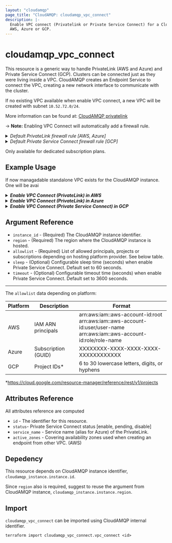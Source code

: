 ```yaml
---
layout: "cloudamqp"
page_title: "CloudAMQP: cloudamqp_vpc_connect"
description: |-
  Enable VPC connect (Privatelink or Private Service Connect) for a CloudAMQP instance hosted in
  AWS, Azure or GCP.
---
```


# cloudamqp_vpc_connect

This resource is a generic way to handle PrivateLink (AWS and Azure) and Private Service Connect (GCP).
Clusters can be connected just as they were living inside a VPC. CloudAMQP creates an Endpoint
Service to connect the VPC, creating a new network interface to communicate with the cluster.

If no existing VPC available when enable VPC connect, a new VPC will be created with subnet `10.52.72.0/24`.

More information can be found at: [CloudAMQP privatelink](https://www.cloudamqp.com/docs/cloudamqp-privatelink.html)

-> **Note:** Enabling VPC Connect will automatically add a firewall rule.

<details>
 <summary>
    <i>Default PrivateLink firewall rule [AWS, Azure]</i>
  </summary>
```hcl
rules {
  Description = "PrivateLink setup"
  ip          = "<VPC Subnet>"
  ports       = []
  services    = ["AMQP", "AMQPS", "HTTPS", "STREAM", "STREAM_SSL", "STOMP", "STOMPS", "MQTT", "MQTTS"]
}
```
</details>

<details>
 <summary>
    <i>Default Private Service Connect firewall rule [GCP]</i>
  </summary>
```hcl
rules {
  Description = "Private Service Connect"
  ip          = "10.0.0.0/24"
  ports       = []
  services    = ["AMQP", "AMQPS", "HTTPS", "STREAM", "STREAM_SSL", "STOMP", "STOMPS", "MQTT", "MQTTS"]
}
```
</details>

Only available for dedicated subscription plans.

## Example Usage

If now managadable standalone VPC exists for the CloudAMQP instance. One will be avai

<details>
  <summary>
    <b>
      <i>Enable VPC Connect (PrivateLink) in AWS</i>
    </b>
  </summary>

```hcl
resource "cloudamqp_vpc" "vpc" {
  name = "Standalone VPC"
  region = "amazon-web-services::us-west-1"
  subnet = "10.56.72.0/24"
  tags = []
}

resource "cloudamqp_instance" "instance" {
  name   = "Instance 01"
  plan   = "bunny-1"
  region = "amazon-web-services::us-west-1"
  tags   = []
  vpc_id = cloudamqp_vpc.vpc.id
  keep_associated_vpc = true
}

resource "cloudamqp_vpc_connect" "vpc_connect" {
  instance_id = cloudamqp_instance.instance.id
  region = cloudamqp_instance.instance.region
  allowlist = [
    "arn:aws:iam::aws-account-id:user/user-name"
  ]
}
```
</details>

<details>
  <summary>
    <b>
      <i>Enable VPC Connect (PrivateLink) in Azure</i>
    </b>
  </summary>

```hcl
resource "cloudamqp_vpc" "vpc" {
  name = "Standalone VPC"
  region = "azure-arm::westus"
  subnet = "10.56.72.0/24"
  tags = []
}

resource "cloudamqp_instance" "instance" {
  name   = "Instance 01"
  plan   = "bunny-1"
  region = "azure-arm::westus"
  tags   = []
  vpc_id = cloudamqp_vpc.vpc.id
  keep_associated_vpc = true
}

resource "cloudamqp_vpc_connect" "vpc_connect" {
  instance_id = cloudamqp_instance.instance.id
  region = cloudamqp_instance.instance.region
  allowlist = [
    "XXXXXXXX-XXXX-XXXX-XXXX-XXXXXXXXXXXX"
  ]
}
```
</details>

<details>
  <summary>
    <b>
      <i>Enable VPC Connect (Private Service Connect) in GCP</i>
    </b>
  </summary>

```hcl
resource "cloudamqp_vpc" "vpc" {
  name = "Standalone VPC"
  region = "google-compute-engine::us-west1"
  subnet = "10.56.72.0/24"
  tags = []
}

resource "cloudamqp_instance" "instance" {
  name   = "Instance 01"
  plan   = "bunny-1"
  region = "google-compute-engine::us-west1"
  tags   = []
  vpc_id = cloudamqp_vpc.vpc.id
  keep_associated_vpc = true
}

resource "cloudamqp_vpc_connect" "vpc_connect" {
  instance_id = cloudamqp_instance.instance.id
  region = cloudamqp_instance.instance.region
  allowlist = [
    "some-project-123456"
  ]
}
```
</details>

## Argument Reference

* `instance_id` - (Required) The CloudAMQP instance identifier.
* `region` - (Required) The region where the CloudAMQP instance is hosted.
* `allowlist` - (Required) List of allowed principals, projects or subscriptions depending
  on hosting platform provider. See below table.
* `sleep` - (Optional) Configurable sleep time (seconds) when enable Private Service Connect.
  Default set to 60 seconds.
* `timeout` - (Optional) Configurable timeout time (seconds) when enable Private Service Connect.
  Default set to 3600 seconds.

___

The `allowlist` data depending on platform:

| Platform | Description         | Format                                                                                                                             |
|----------|---------------------|------------------------------------------------------------------------------------------------------------------------------------|
| AWS      | IAM ARN principals  | arn:aws:iam::aws-account-id:root<br /> arn:aws:iam::aws-account-id:user/user-name<br /> arn:aws:iam::aws-account-id:role/role-name |
| Azure    | Subscription (GUID) | XXXXXXXX-XXXX-XXXX-XXXX-XXXXXXXXXXXX                                                                                               |
| GCP      | Project IDs*        | 6 to 30 lowercase letters, digits, or hyphens                                                                                      |

*https://cloud.google.com/resource-manager/reference/rest/v1/projects

## Attributes Reference

All attributes reference are computed

* `id`  - The identifier for this resource.
* `status`- Private Service Connect status [enable, pending, disable]
* `service_name` - Service name (alias for Azure) of the PrivateLink.
* `active_zones` - Covering availability zones used when creating an endpoint from other VPC. (AWS)

## Depedency

This resource depends on CloudAMQP instance identifier, `cloudamqp_instance.instance.id`.

Since `region` also is required, suggest to reuse the argument from CloudAMQP instance,
`cloudamqp_instance.instance.region`.

## Import

`cloudamqp_vpc_connect` can be imported using CloudAMQP internal identifier.

`terraform import cloudamqp_vpc_connect.vpc_connect <id>`
